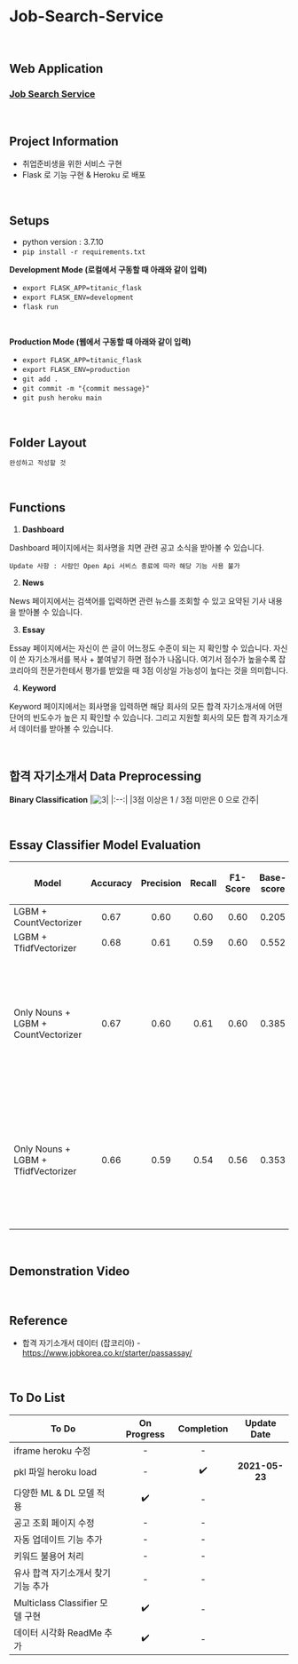 # Job-Search-Service

<br/>

## Web Application
### [Job Search Service][link]

[link]:https://job-searching-service.herokuapp.com/

<br/>

## Project Information
* 취업준비생을 위한 서비스 구현
* Flask 로 기능 구현 & Heroku 로 배포

<br/>

## Setups
* python version : 3.7.10
* `pip install -r requirements.txt`

**Development Mode (로컬에서 구동할 때 아래와 같이 입력)**
* `export FLASK_APP=titanic_flask`
* `export FLASK_ENV=development`
* `flask run`

<br/>

**Production Mode (웹에서 구동할 때 아래와 같이 입력)**
* `export FLASK_APP=titanic_flask`
* `export FLASK_ENV=production`
* `git add .`
* `git commit -m "{commit message}"`
* `git push heroku main`

<br/>

## Folder Layout
```python
완성하고 작성할 것
```

<br/>

## Functions

1. **Dashboard**

Dashboard 페이지에서는 회사명을 치면 관련 공고 소식을 받아볼 수 있습니다.

`Update 사항 : 사람인 Open Api 서비스 종료에 따라 해당 기능 사용 불가`

2. **News**

News 페이지에서는 검색어를 입력하면 관련 뉴스를 조회할 수 있고 요약된 기사 내용을 받아볼 수 있습니다.

3. **Essay**

Essay 페이지에서는 자신이 쓴 글이 어느정도 수준이 되는 지 확인할 수 있습니다. 자신이 쓴 자기소개서를 복사 + 붙여넣기 하면 점수가 나옵니다. 여기서 점수가 높을수록 잡코리아의 전문가한테서 평가를 받았을 때 3점 이상일 가능성이 높다는 것을 의미합니다. 

4. **Keyword**

Keyword 페이지에서는 회사명을 입력하면 해당 회사의 모든 합격 자기소개서에 어떤 단어의 빈도수가 높은 지 확인할 수 있습니다. 그리고 지원할 회사의 모든 합격 자기소개서 데이터를 받아볼 수 있습니다.

<br/>

## 합격 자기소개서 Data Preprocessing

**Binary Classification**
|![3](https://user-images.githubusercontent.com/74780115/119500252-8fcf2100-bda2-11eb-904c-ae9987eb2b5d.PNG "captionnnn")|
|:--:|
|3점 이상은 1 / 3점 미만은 0 으로 간주|

<br/>

## Essay Classifier Model Evaluation
|Model|Accuracy|Precision|Recall|F1-Score|Base-score|Model 적용 여부|비고|
|--|:--:|:--:|:--:|:--:|:--:|:--:|--|
|LGBM + CountVectorizer|0.67|0.60|0.60|0.60|0.205|||
|LGBM + TfidfVectorizer|0.68|0.61|0.59|0.60|0.552|:heavy_check_mark:||
|Only Nouns + LGBM + CountVectorizer|0.67|0.60|0.61|0.60|0.385||명사 추출 후 토큰화 진행|
|Only Nouns + LGBM + TfidfVectorizer|0.66|0.59|0.54|0.56|0.353||명사 추출 후 토큰화 진행|

<br/>

## Demonstration Video

<br/>

## Reference

* 합격 자기소개서 데이터 (잡코리아) - https://www.jobkorea.co.kr/starter/passassay/

<br/>

## To Do List

|To Do|On Progress|Completion|Update Date|
|--|:--:|:--:|:--:|
|iframe heroku 수정|-|-||
|pkl 파일 heroku load|-|:heavy_check_mark:|**2021-05-23**|
|다양한 ML & DL 모델 적용|:heavy_check_mark:|-||
|공고 조회 페이지 수정|-|-||
|자동 업데이트 기능 추가|-|-||
|키워드 불용어 처리|-|-||
|유사 합격 자기소개서 찾기 기능 추가|-|-||
|Multiclass Classifier 모델 구현|:heavy_check_mark:|-||
|데이터 시각화 ReadMe 추가|:heavy_check_mark:|-||
